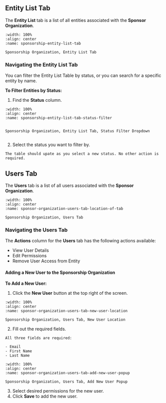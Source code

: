 


## Entity List Tab


The **Entity List** tab is a list of all entities associated with the **Sponsor Organization**. 

```{figure} ../../_static/solo_app/Universal/view-sponsorship-organization/entity-list-tab/sponsorship-entity-list-tab-location-of-tab.png
:width: 100%
:align: center
:name: sponsorship-entity-list-tab

Sponsorship Organization, Entity List Tab
```

### Navigating the Entity List Tab

You can filter the Entity List Table by status, or you can search for a specific entity by name.

**To Filter Entities by Status:**

1. Find the **Status** column.

```{figure} ../../_static/solo_app/Universal/view-sponsorship-organization/entity-list-tab/sponsorship-entity-list-tab-status-filter.png
:width: 100%
:align: center
:name: sponsorship-entity-list-tab-status-filter


Sponsorship Organization, Entity List Tab, Status Filter Dropdown
    
```



2. Select the status you want to filter by.


```{admonition} Note
The table should upate as you select a new status. No other action is required.
```



## Users Tab



The **Users** tab is a list of all users associated with the **Sponsor Organization**.

```{figure} ../../_static/solo_app/Universal/view-sponsorship-organization/users-tab/sponsor-organization-users-tab-location-of-tab.png
:width: 100%
:align: center
:name: sponsor-organization-users-tab-location-of-tab

Sponsorship Organization, Users Tab
```

### Navigating the Users Tab

The **Actions** column for the **Users** tab has the following actions available:

- View User Details
- Edit Permissions
- Remove User Access from Entity


####  Adding a New User to the Sponsorship Organization


**To Add a New User:**

1. Click the **New User** button at the top right of the screen. 

```{figure} ../../_static/solo_app/Universal/view-sponsorship-organization/users-tab/sponsor-organization-users-tab-new-user-location.jpg
:width: 100%
:align: center
:name: sponsor-organization-users-tab-new-user-location

Sponsorship Organization, Users Tab, New User Location
```

2. Fill out the required fields.


```{admonition} Note
All three fields are required:

- Email
- First Name
- Last Name

```

```{figure} ../../_static/solo_app/Universal/view-sponsorship-organization/users-tab/sponsor-organization-users-tab-add-new-user-popup.png
:width: 100%
:align: center
:name: sponsor-organization-users-tab-add-new-user-popup

Sponsorship Organization, Users Tab, Add New User Popup
```
3. Select desired permissions for the new user. 
3. Click **Save** to add the new user.





